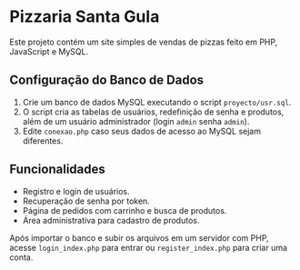 # Pizzaria Santa Gula

Este projeto contém um site simples de vendas de pizzas feito em PHP, JavaScript e MySQL.

## Configuração do Banco de Dados

1. Crie um banco de dados MySQL executando o script `proyecto/usr.sql`.
2. O script cria as tabelas de usuários, redefinição de senha e produtos, além de um usuário administrador (login `admin` senha `admin`).
3. Edite `conexao.php` caso seus dados de acesso ao MySQL sejam diferentes.

## Funcionalidades

- Registro e login de usuários.
- Recuperação de senha por token.
- Página de pedidos com carrinho e busca de produtos.
- Área administrativa para cadastro de produtos.

Após importar o banco e subir os arquivos em um servidor com PHP, acesse `login_index.php` para entrar ou `register_index.php` para criar uma conta.
